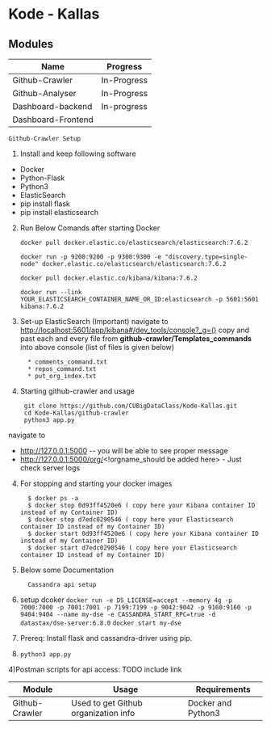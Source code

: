 # Kode - Kallas


  

## Modules

|Name  | Progress |
|--|--|
|  Github-Crawler| In-Progress|
| Github-Analyser|In-Progress|
|Dashboard-backend| In-progress|
|Dashboard-Frontend||


    Github-Crawler Setup

 1) Install and keep following software
 

 - Docker
 - Python-Flask
 - Python3
 - ElasticSearch
 - pip install flask 
 - pip install elasticsearch 

2) Run Below Comands after starting Docker
	```
	docker pull docker.elastic.co/elasticsearch/elasticsearch:7.6.2
	```
	``` 
	docker run -p 9200:9200 -p 9300:9300 -e "discovery.type=single-node" docker.elastic.co/elasticsearch/elasticsearch:7.6.2 
	```
	```
	docker pull docker.elastic.co/kibana/kibana:7.6.2
	```
	```
	docker run --link YOUR_ELASTICSEARCH_CONTAINER_NAME_OR_ID:elasticsearch -p 5601:5601 kibana:7.6.2
	```
3) Set-up ElasticSearch (Important)
   navigate to [http://localhost:5601/app/kibana#/dev_tools/console?_g=()](http://localhost:5601/app/kibana#/dev_tools/console?_g=())
   copy and past each and every file from **github-crawler/Templates_commands** into above console (list of files is given below)

         * comments_command.txt
         * repos_command.txt
         * put_org_index.txt
    

3) Starting github-crawler and usage

		git clone https://github.com/CUBigDataClass/Kode-Kallas.git
		cd Kode-Kallas/github-crawler
	    python3 app.py
navigate to
-  http://127.0.0.1:5000  -- you will be able to see proper message
- http://127.0.0.1:5000/org/<!orgname_should be added here>  - Just check server logs  

4) For stopping and starting your docker images	

	     $ docker ps -a    	
	     $ docker stop 0d93ff4520e6 ( copy here your Kibana container ID instead of my Container ID)	
	     $ docker stop d7edc0290546 ( copy here your Elasticsearch container ID instead of my Container ID)	
	     $ docker start 0d93ff4520e6 ( copy here your Kibana container ID instead of my Container ID)	
	     $ docker start d7edc0290546 ( copy here your Elasticsearch container ID instead of my Container ID)	



5) Below some Documentation

		 Cassandra api setup

1) setup dcoker 
	 ```docker run -e DS_LICENSE=accept --memory 4g -p 7000:7000 -p 7001:7001 -p 7199:7199 -p 9042:9042 -p 9160:9160 -p 9404:9404 --name my-dse -e CASSANDRA_START_RPC=true -d datastax/dse-server:6.8.0```
	 ```docker start my-dse```
	 
2) Prereq: Install flask and cassandra-driver using pip.

3) ```python3 app.py```

4)Postman scripts for api access: TODO include link

|**Module**  | **Usage** | **Requirements**|
|--|--|--|
|Github-Crawler|Used to get Github organization info |Docker and Python3|

